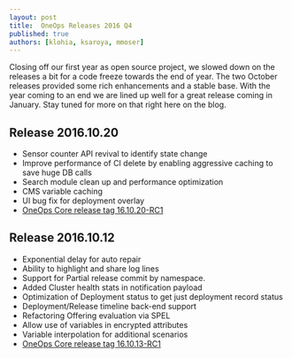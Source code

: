 ```yaml
---
layout: post
title:  OneOps Releases 2016 Q4
published: true
authors: [klohia, ksaroya, mmoser]
---
```


Closing off our first year as open source project, we slowed down on the releases a bit for a code freeze towards
the end of year. The two October releases provided some rich enhancements and a stable base. With the year coming
to an end we are lined up well for a great release coming in January. Stay tuned for more on that right here on
the blog.

<!--more-->

## Release 2016.10.20

- Sensor counter API revival to identify state change
- Improve performance of CI delete by enabling aggressive caching to save huge DB calls
- Search module clean up and performance optimization
- CMS variable caching
- UI bug fix for deployment overlay
- [OneOps Core release tag 16.10.20-RC1](https://github.com/oneops/display/releases/tag/16.10.20-RC1)

## Release 2016.10.12

- Exponential delay for auto repair
- Ability to highlight and share log lines
- Support for Partial release commit by namespace.
- Added Cluster health stats in notification payload
- Optimization of Deployment status to get just deployment record status
- Deployment/Release timeline back-end support
- Refactoring Offering evaluation via SPEL
- Allow use of variables in encrypted attributes
- Variable interpolation for additional scenarios
- [OneOps Core release tag 16.10.13-RC1](https://github.com/oneops/display/releases/tag/16.10.13-RC1)
